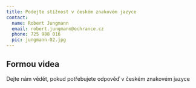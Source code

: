 ```yaml
---
title: Podejte stížnost v českém znakovém jazyce
contact:
  name: Robert Jungmann
  email: robert.jungmann@ochrance.cz
  phone: 725 988 016
  pic: jungmann-02.jpg
---
```


## Formou videa

Dejte nám vědět, pokud potřebujete odpověď v českém znakovém jazyce
